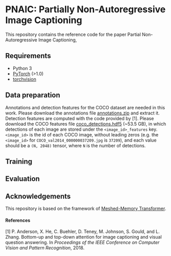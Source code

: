# PNAIC: Partially Non-Autoregressive Image Captioning

This repository contains the reference code for the paper Partial Non-Autoregressive Image Captioning, 

## Requirements
* Python 3
* [PyTorch](http://pytorch.org/) (>1.0)
* [torchvision](http://pytorch.org/)

## Data preparation

Annotations and detection features for the COCO dataset are needed in this work. Please download the annotations file [annotations.zip](https://drive.google.com/file/d/1i8mqKFKhqvBr8kEp3DbIh9-9UNAfKGmE/view?usp=sharing) and extract it.
Detection features are computed with the code provided by [1]. Please download the COCO features file [coco_detections.hdf5](https://drive.google.com/open?id=1MV6dSnqViQfyvgyHrmAT_lLpFbkzp3mx) (~53.5 GB), in which detections of each image are stored under the `<image_id>_features` key. `<image_id>` is the id of each COCO image, without leading zeros (e.g. the `<image_id>` for `COCO_val2014_000000037209.jpg` is `37209`), and each value should be a `(N, 2048)` tensor, where `N` is the number of detections. 

## Training 

## Evaluation

## Acknowledgements
This repository is based on the framework of [Meshed-Memory Transformer](https://github.com/aimagelab/meshed-memory-transformer).


#### References
[1] P. Anderson, X. He, C. Buehler, D. Teney, M. Johnson, S. Gould, and L. Zhang. Bottom-up and top-down attention for image captioning and visual question answering. In _Proceedings of the IEEE Conference on Computer Vision and Pattern Recognition_, 2018.
